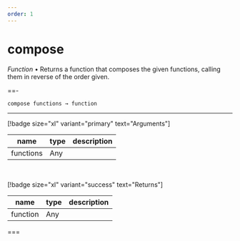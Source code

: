 ```yaml
---
order: 1
---
```

# compose

_Function_ &bull; Returns a function that composes the given functions, calling them in reverse of the order given.


==- <pre><code>compose functions &rarr; function</code></pre>
<hr>

[!badge size="xl" variant="primary" text="Arguments"]

| name | type | description |
|------|------|-------------|
|functions|Any||

<br>

[!badge size="xl" variant="success" text="Returns"]

| name | type | description |
|------|------|-------------|
|function|Any||



===



